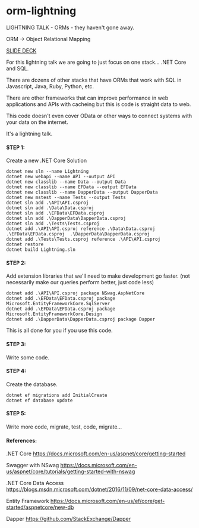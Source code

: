 # orm-lightning
  LIGHTNING TALK - ORMs - they haven't gone away.

ORM ->  Object Relational Mapping

[SLIDE DECK](https://trendoid.github.io/orm-lightning/)

For this lightning talk we are going to just focus on one stack... .NET Core and SQL.  

There are dozens of other stacks that have ORMs that work with SQL in Javascript, Java, Ruby, Python, etc.

There are other frameworks that can improve performance in web applications and APIs with cacheing but this is code is straight data to web.

This code doesn't even cover OData or other ways to connect systems with your data on the internet.

It's a lightning talk.

#### STEP 1:
Create a new .NET Core Solution

```
dotnet new sln --name Lightning
dotnet new webapi --name API --output API
dotnet new classlib --name Data --output Data
dotnet new classlib --name EFData --output EFData
dotnet new classlib --name DapperData --output DapperData
dotnet new mstest --name Tests --output Tests
dotnet sln add .\API\API.csproj
dotnet sln add .\Data\Data.csproj
dotnet sln add .\EFData\EFData.csproj
dotnet sln add .\DapperData\DapperData.csproj
dotnet sln add .\Tests\Tests.csproj
dotnet add .\API\API.csproj reference .\Data\Data.csproj  .\EFData\EFData.csproj  .\DapperData\DapperData.csproj
dotnet add .\Tests\Tests.csproj reference .\API\API.csproj 
dotnet restore
dotnet build Lightning.sln
```

#### STEP 2: 
Add extension libraries that we'll need to make development go faster. 
(not necessarily make our queries perform better, just code less)

```
dotnet add .\API\API.csproj package NSwag.AspNetCore
dotnet add .\EFData\EFData.csproj package Microsoft.EntityFrameworkCore.SqlServer 
dotnet add .\EFData\EFData.csproj package Microsoft.EntityFrameworkCore.Design
dotnet add .\DapperData\DapperData.csproj package Dapper
```

This is all done for you if you use this code.  

#### STEP 3:
Write some code.

#### STEP 4: 
Create the database.
```
dotnet ef migrations add InitialCreate
dotnet ef database update
```

#### STEP 5:
Write more code, migrate, test, code, migrate...

#### References:

.NET Core
https://docs.microsoft.com/en-us/aspnet/core/getting-started

Swagger with NSwag
https://docs.microsoft.com/en-us/aspnet/core/tutorials/getting-started-with-nswag

.NET Core Data Access
https://blogs.msdn.microsoft.com/dotnet/2016/11/09/net-core-data-access/ 

Entity Framework
https://docs.microsoft.com/en-us/ef/core/get-started/aspnetcore/new-db

Dapper
https://github.com/StackExchange/Dapper 
